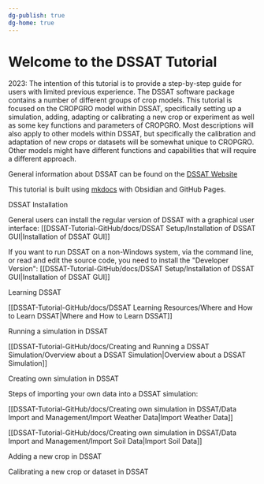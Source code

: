```yaml
---
dg-publish: true
dg-home: true
---
```


# Welcome to the DSSAT Tutorial


2023: The intention of this tutorial is to provide a step-by-step guide for users with limited previous experience. The DSSAT software package contains a number of different groups of crop models. This tutorial is focused on the CROPGRO model within DSSAT, specifically setting up a simulation, adding, adapting or calibrating a new crop or experiment as well as some key functions and parameters of CROPGRO. Most descriptions will also apply to other models within DSSAT, but specifically the calibration and adaptation of new crops or datasets will be somewhat unique to CROPGRO. Other models might have different functions and capabilities that will require a different approach. 

General information about DSSAT can be found on the [DSSAT Website](https://dssat.net/)

This tutorial is built using [mkdocs](https://github.com/jobindjohn/obsidian-publish-mkdocs) with Obsidian and GitHub Pages. 

DSSAT Installation

General users can install the regular version of DSSAT with a graphical user interface: [[DSSAT-Tutorial-GitHub/docs/DSSAT Setup/Installation of DSSAT GUI|Installation of DSSAT GUI]]

If you want to run DSSAT on a non-Windows system, via the command line, or read and edit the source code, you need to install the "Developer Version": [[DSSAT-Tutorial-GitHub/docs/DSSAT Setup/Installation of DSSAT GUI|Installation of DSSAT GUI]]

Learning DSSAT

[[DSSAT-Tutorial-GitHub/docs/DSSAT Learning Resources/Where and How to Learn DSSAT|Where and How to Learn DSSAT]]


Running a simulation in DSSAT

[[DSSAT-Tutorial-GitHub/docs/Creating and Running a DSSAT Simulation/Overview about a DSSAT Simulation|Overview about a DSSAT Simulation]]


Creating own simulation in DSSAT


Steps of importing your own data into a DSSAT simulation:

[[DSSAT-Tutorial-GitHub/docs/Creating own simulation in DSSAT/Data Import and Management/Import Weather Data|Import Weather Data]]

[[DSSAT-Tutorial-GitHub/docs/Creating own simulation in DSSAT/Data Import and Management/Import Soil Data|Import Soil Data]]


Adding a new crop in DSSAT


Calibrating a new crop or dataset in DSSAT

